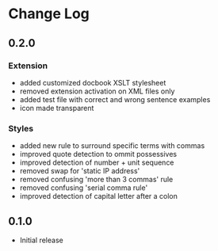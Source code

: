 # Change Log

## 0.2.0

### Extension
- added customized docbook XSLT stylesheet
- removed extension activation on XML files only
- added test file with correct and wrong sentence examples
- icon made transparent

### Styles
- added new rule to surround specific terms with commas
- improved quote detection to ommit possessives
- improved detection of number + unit sequence
- removed swap for 'static IP address'
- removed confusing 'more than 3 commas' rule
- removed confusing 'serial comma rule'
- improved detection of capital letter after a colon

## 0.1.0

- Initial release
